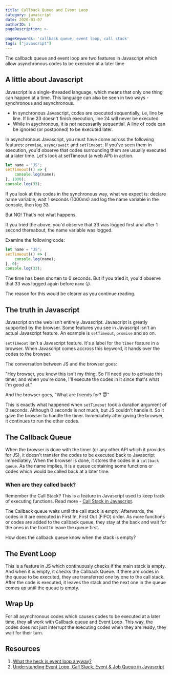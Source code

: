 ```yaml
---
title: Callback Queue and Event Loop
category: javascript
date: 2020-03-07
authorID: 1
pageDescription: >-
  
pageKeywords: 'callback queue, event loop, call stack'
tags: ["javascript"]
---
```


The callback queue and event loop are two features in Javascript which allow asynchronous codes to be executed at a later time

## A little about Javascript

Javascript is a single-threaded language, which means that only one thing can happen at a time. This language can also be seen in two ways - synchronous and asynchronous.

- In synchronous Javascript, codes are executed sequentially, i.e, line by line. If line 23 doesn't finish execution, line 24 will never be executed.
- While in asychronous, it is not necessarily sequential. A line of code can be ignored (or postponed) to be executed later.

In asynchronous Javascript, you must have come across the following features: `promise`, `async/await` and `setTimeout`. If you've seen them in execution, you'd observe that codes surrounding them are usually executed at a later time. Let's look at setTimeout (a web API) in action.

```js
let name = "JS";
setTimeout(() => {
    console.log(name);
}, 1000);
console.log(33);
```

If you look at this codes in the synchronous way, what we expect is: declare name variable, wait 1 seconds (1000ms) and log the name variable in the console, then log 33.

But NO! That's not what happens.

If you tried the above, you'd observe that 33 was logged first and after 1 second thereabout, the name variable was logged.

Examine the following code:

```js
let name = "JS";
setTimeout(() => {
    console.log(name);
}, 0);
console.log(33);
```

The time has been shorten to 0 seconds. But if you tried it, you'd observe that 33 was logged again before `name` 😕.

The reason for this would be clearer as you continue reading.

## The truth in Javascript

Javascript on the web isn't entirely Javascript. Javascript is greatly supported by the browser. Some features you see in Javascript isn't an actual Javascript feature. An example is `setTimeout`, `promise` and so on.

`setTimeout` isn't a Javascript feature. It's a label for the `timer` feature in a browser. When Javascript comes accross this keyword, it hands over the codes to the browser.

The conversation between JS and the browser goes:

"Hey browser, you know this isn't my thing. So I'll need you to activate this timer, and when you're done, I'll execute the codes in it since that's what I'm good at."

And the browser goes, "What are friends for? 😇"

This is exactly what happened when `setTimeout` took a duration argument of 0 seconds. Although 0 seconds is not much, but JS couldn't handle it. So it gave the browser to handle the timer. Immediately after giving the browser, it continues to run the other codes.

## The Callback Queue

When the browser is done with the timer (or any other API which it provides for JS), it doesn't transfer the codes to be executed back to Javascript immediately. When the browser is done, it stores the codes in a `callback queue`. As the name implies, it is a queue containing some functions or codes which would be called back at a later time.

### When are they called back?

Remember the Call Stack? This is a feature in Javascript used to keep track of executing functions. Read more - [Call Stack in Javascript](/p/javascript/call-stack).

The Callback queue waits until the call stack is empty. Afterwards, the codes in it are executed in First In, First Out (FIFO) order. As more functions or codes are added to the callback queue, they stay at the back and wait for the ones in the front to leave the queue first.

How does the callback queue know when the stack is empty?

## The Event Loop

This is a feature in JS which continuously checks if the main stack is empty. And when it is empty, it checks the Callback Queue. If there are codes in the queue to be executed, they are transferred one by one to the call stack. After the code is executed, it leaves the stack and the next one in the queue comes up until the queue is empty.

## Wrap Up

For all asynchronous codes which causes codes to be executed at a later time, they all work with Callback queue and Event Loop. This way, the codes does not just interrupt the executing codes when they are ready, they wait for their turn.

## Resources

1. [What the heck is event loop anyway?](https://youtu.be/8aGhZQkoFbQ)
2. [Understanding Event Loop, Call Stack, Event & Job Queue in Javascript](https://medium.com/@Rahulx1/understanding-event-loop-call-stack-event-job-queue-in-javascript-63dcd2c71ecd)
